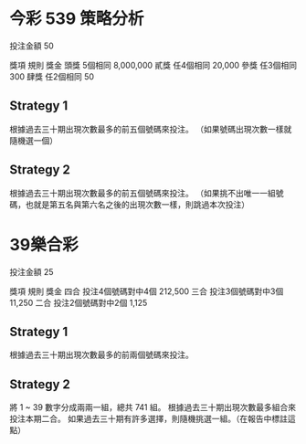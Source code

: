 # 今彩 539 策略分析

投注金額 50

獎項    規則        獎金
頭獎    5個相同     8,000,000
貳獎    任4個相同   20,000
參獎    任3個相同   300
肆獎    任2個相同   50 

## Strategy 1
根據過去三十期出現次數最多的前五個號碼來投注。
（如果號碼出現次數一樣就隨機選一個）

## Strategy 2
根據過去三十期出現次數最多的前五個號碼來投注。
（如果挑不出唯一一組號碼，也就是第五名與第六名之後的出現次數一樣，則跳過本次投注）


# 39樂合彩

投注金額 25

獎項    規則                  獎金
四合	投注4個號碼對中4個      212,500
三合	投注3個號碼對中3個      11,250
二合	投注2個號碼對中2個      1,125


## Strategy 1
根據過去三十期出現次數最多的前兩個號碼來投注。


## Strategy 2
將 1 ~ 39 數字分成兩兩一組，總共 741 組。
根據過去三十期出現次數最多組合來投注本期二合。
如果過去三十期有許多選擇，則隨機挑選一組。（在報告中標註這點）